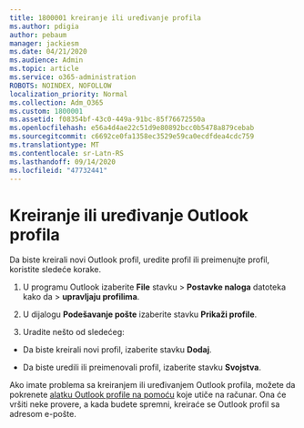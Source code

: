 ```yaml
---
title: 1800001 kreiranje ili uređivanje profila
ms.author: pdigia
author: pebaum
manager: jackiesm
ms.date: 04/21/2020
ms.audience: Admin
ms.topic: article
ms.service: o365-administration
ROBOTS: NOINDEX, NOFOLLOW
localization_priority: Normal
ms.collection: Adm_O365
ms.custom: 1800001
ms.assetid: f08354bf-43c0-449a-91bc-85f76672550a
ms.openlocfilehash: e56a4d4ae22c51d9e80892bcc0b5478a879cebab
ms.sourcegitcommit: c6692ce0fa1358ec3529e59ca0ecdfdea4cdc759
ms.translationtype: MT
ms.contentlocale: sr-Latn-RS
ms.lasthandoff: 09/14/2020
ms.locfileid: "47732441"
---
```

# <a name="create-or-edit-an-outlook-profile"></a>Kreiranje ili uređivanje Outlook profila

Da biste kreirali novi Outlook profil, uredite profil ili preimenujte profil, koristite sledeće korake.
  
1. U programu Outlook izaberite **File** stavku \> **Postavke naloga** datoteka kako da \> **upravljaju profilima**.
    
2. U dijalogu **Podešavanje pošte** izaberite stavku **Prikaži profile**.
    
3. Uradite nešto od sledećeg:
    
  - Da biste kreirali novi profil, izaberite stavku **Dodaj**.
    
  - Da biste uredili ili preimenovali profil, izaberite stavku **Svojstva**.
    
Ako imate problema sa kreiranjem ili uređivanjem Outlook profila, možete da pokrenete [alatku Outlook profile na pomoću](https://aka.ms/SaRA-OutlookSetupProfile) koje utiče na računar. Ona će vršiti neke provere, a kada budete spremni, kreiraće se Outlook profil sa adresom e-pošte. 
  

